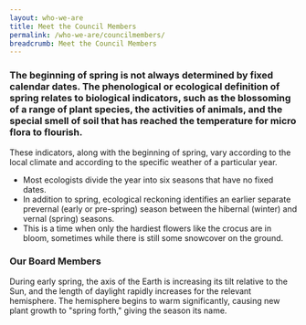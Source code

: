 ```yaml
---
layout: who-we-are
title: Meet the Council Members
permalink: /who-we-are/councilmembers/
breadcrumb: Meet the Council Members
---
```


### The beginning of spring is not always determined by fixed calendar dates. The phenological or ecological definition of spring relates to biological indicators, such as the blossoming of a range of plant species, the activities of animals, and the special smell of soil that has reached the temperature for micro flora to flourish.

These indicators, along with the beginning of spring, vary according to the local climate and according to the specific weather of a particular year. 
* Most ecologists divide the year into six seasons that have no fixed dates. 
* In addition to spring, ecological reckoning identifies an earlier separate prevernal (early or pre-spring) season between the hibernal (winter) and vernal (spring) seasons. 
* This is a time when only the hardiest flowers like the crocus are in bloom, sometimes while there is still some snowcover on the ground.


### **Our Board Members**

During early spring, the axis of the Earth is increasing its tilt relative to the Sun, and the length of daylight rapidly increases for the relevant hemisphere. The hemisphere begins to warm significantly, causing new plant growth to "spring forth," giving the season its name.
